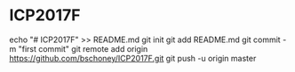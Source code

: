 # ICP2017F
echo "# ICP2017F" >> README.md
git init
git add README.md
git commit -m "first commit"
git remote add origin https://github.com/bschoney/ICP2017F.git
git push -u origin master
